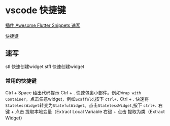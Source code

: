 # vscode 快捷键

[插件	Awesome Flutter Snippets 速写](https://marketplace.visualstudio.com/items?itemName=Nash.awesome-flutter-snippets)

[快捷键](https://medium.com/flutter-community/flutter-visual-studio-code-shortcuts-for-fast-and-efficient-development-7235bc6c3b7d)

## 速写

stl  快速创建widget
stfl  快速创建widget

### 常用的快捷键

Ctrl + Space  给出代码提示
Ctrl + .      快速包裹小部件。例如`Wrap with Container`，点击任意widget，例如`Scaffold`,按下 `ctrl+.`
Ctrl + .      快速将`StatelessWidget`转变为`StatefulWidget`。点击`StatelessWidget`,按下 `ctrl+.`
右键 + 点击    提取本地变量（Extract Local Variable
右键 + 点击    提取为类（Extract Widget）
